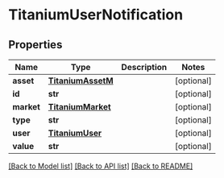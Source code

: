 # TitaniumUserNotification


## Properties
Name | Type | Description | Notes
------------ | ------------- | ------------- | -------------
**asset** | [**TitaniumAssetM**](TitaniumAssetM.md) |  | [optional] 
**id** | **str** |  | [optional] 
**market** | [**TitaniumMarket**](TitaniumMarket.md) |  | [optional] 
**type** | **str** |  | [optional] 
**user** | [**TitaniumUser**](TitaniumUser.md) |  | [optional] 
**value** | **str** |  | [optional] 

[[Back to Model list]](../README.md#documentation-for-models) [[Back to API list]](../README.md#documentation-for-api-endpoints) [[Back to README]](../README.md)


